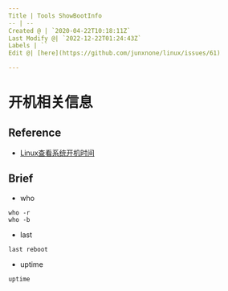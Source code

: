 ```yaml
---
Title | Tools ShowBootInfo
-- | --
Created @ | `2020-04-22T10:18:11Z`
Last Modify @| `2022-12-22T01:24:43Z`
Labels | ``
Edit @| [here](https://github.com/junxnone/linux/issues/61)

---
```

# 开机相关信息

## Reference
- [Linux查看系统开机时间](https://www.cnblogs.com/kerrycode/p/3759395.html)

## Brief

- who
```
who -r
who -b
```
- last
```
last reboot
```
- uptime
```
uptime
```

